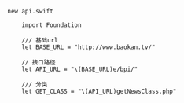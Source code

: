 

`new api.swift`



        import Foundation

        /// 基础url
        let BASE_URL = "http://www.baokan.tv/"

        // 接口路径
        let API_URL = "\(BASE_URL)e/bpi/"

        /// 分类
        let GET_CLASS = "\(API_URL)getNewsClass.php"

